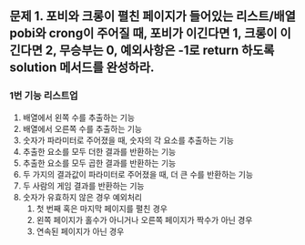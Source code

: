 ## 문제 1. 포비와 크롱이 펼친 페이지가 들어있는 리스트/배열 pobi와 crong이 주어질 때, 포비가 이긴다면 1, 크롱이 이긴다면 2, 무승부는 0, 예외사항은 -1로 return 하도록 solution 메서드를 완성하라.

### 1번 기능 리스트업
1. 배열에서 왼쪽 수를 추출하는 기능
2. 배열에서 오른쪽 수를 추출하는 기능
3. 숫자가 파라미터로 주어졌을 때, 숫자의 각 요소를 추출하는 기능
4. 추출한 요소를 모두 더한 결과를 반환하는 기능
5. 추출한 요소를 모두 곱한 결과를 반환하는 기능
6. 두 가지의 결과값이 파라미터로 주어졌을 때, 더 큰 수를 반환하는 기능
7. 두 사람의 게임 결과를 반환하는 기능
8. 숫자가 유효하지 않은 경우 예외처리
   1. 첫 번째 혹은 마지막 페이지를 펼친 경우
   2. 왼쪽 페이지가 홀수가 아니거나 오른쪽 페이지가 짝수가 아닌 경우
   3. 연속된 페이지가 아닌 경우

